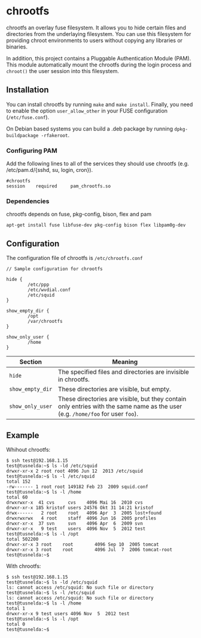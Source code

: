 chrootfs
========

chrootfs an overlay fuse filesystem. It allows you to hide certain 
files and directories from the underlaying filesystem. You can 
use this filesystem for providing chroot environments to users 
without copying any libraries or binaries. 

In addition, this project contains a Pluggable Authentication Module (PAM). This module automatically mount the chrootfs during the login process and `chroot()` the user session into this filesystem.

## Installation
You can install chrootfs by running `make` and `make install`. Finally, you need to enable the option `user_allow_other` in your FUSE configuration (`/etc/fuse.conf`). 

On Debian based systems you can build a .deb package by running `dpkg-buildpackage -rfakeroot`.

### Configuring PAM
Add the following lines to all of the services they should use chrootfs (e.g. /etc/pam.d/{sshd, su, login, cron}).

```
#chrootfs
session    required     pam_chrootfs.so
```

### Dependencies
chrootfs depends on fuse, pkg-config, bison, flex and pam

```
apt-get install fuse libfuse-dev pkg-config bison flex libpam0g-dev
```

## Configuration
The configuration file of chrootfs is `/etc/chrootfs.conf`
```
// Sample configuration for chrootfs

hide {
        /etc/ppp
        /etc/wvdial.conf
        /etc/squid
}

show_empty_dir {
        /opt
        /var/chrootfs
}

show_only_user {
        /home
}
```

| Section            | Meaning       |
| -------------------| ------------- |
| `hide`             | The specified files and directories are invisible in chrootfs.  |
| `show_empty_dir`   | These directories are visible, but empty.  |
| `show_only_user`   | These directories are visible, but they contain only entries with the same name as the user  (e.g. `/home/foo` for user `foo`).|

## Example 
Whihout chrootfs:
```
$ ssh test@192.168.1.15
test@tusnelda:~$ ls -ld /etc/squid
drwxr-xr-x 2 root root 4096 Jun 12  2013 /etc/squid
test@tusnelda:~$ ls -l /etc/squid
total 152
-rw------- 1 root root 149182 Feb 23  2009 squid.conf
test@tusnelda:~$ ls -l /home
total 60
drwxrwxr-x  41 cvs     cvs    4096 Mai 16  2010 cvs
drwxr-xr-x 185 kristof users 24576 Okt 31 14:21 kristof
drwx------   2 root    root   4096 Apr  3  2005 lost+found
drwxrwxrwx   4 root    staff  4096 Jun 16  2005 profiles
drwxr-xr-x  37 svn     svn    4096 Apr  6  2009 svn
drwxr-xr-x   9 test    users  4096 Nov  5  2012 test
test@tusnelda:~$ ls -l /opt
total 502200
drwxr-xr-x 3 root    root        4096 Sep 10  2005 tomcat
drwxr-xr-x 3 root    root        4096 Jul  7  2006 tomcat-root
test@tusnelda:~$
```

With chrootfs:
```
$ ssh test@192.168.1.15
test@tusnelda:~$ ls -ld /etc/squid
ls: cannot access /etc/squid: No such file or directory
test@tusnelda:~$ ls -l /etc/squid
ls: cannot access /etc/squid: No such file or directory
test@tusnelda:~$ ls -l /home
total 1
drwxr-xr-x 9 test users 4096 Nov  5  2012 test
test@tusnelda:~$ ls -l /opt
total 0 
test@tusnelda:~$
```
